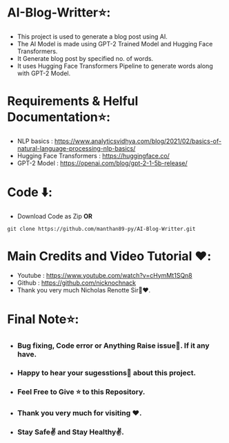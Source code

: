 # AI-Blog-Writter⭐:

* This project is used to generate a blog post using AI.
* The AI Model is made using GPT-2 Trained Model and Hugging Face Transformers.
* It Generate blog post by specified no. of words.
* It uses Hugging Face Transformers Pipeline to generate words along with GPT-2 Model.


# Requirements & Helful Documentation⭐:

* NLP basics : https://www.analyticsvidhya.com/blog/2021/02/basics-of-natural-language-processing-nlp-basics/
* Hugging Face Transformers : https://huggingface.co/
* GPT-2 Model : https://openai.com/blog/gpt-2-1-5b-release/

# Code ⬇️:
* Download Code as Zip **OR**
```
git clone https://github.com/manthan89-py/AI-Blog-Writter.git
```

# Main Credits and Video Tutorial ❤️:
* Youtube : https://www.youtube.com/watch?v=cHymMt1SQn8
* Github : https://github.com/nicknochnack
* Thank you very much Nicholas Renotte Sir🤝❤️.


# Final Note⭐:
* <h3> Bug fixing, Code error or Anything Raise issue🤚. If it any have.</h3>
* <h3> Happy to hear your sugesstions🤝 about this project.</h3>
* <h3> Feel Free to Give ⭐ to this Repository.</h3>
* <h3> Thank you very much for visiting ❤️.</h3>
* <h3> Stay Safe✌️ and Stay Healthy✌️.</h3>


